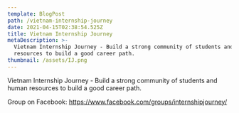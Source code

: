 ```yaml
---
template: BlogPost
path: /vietnam-internship-journey
date: 2021-04-15T02:38:54.525Z
title: Vietnam Internship Journey
metaDescription: >-
  Vietnam Internship Journey - Build a strong community of students and human
  resources to build a good career path.
thumbnail: /assets/IJ.png
---
```

Vietnam Internship Journey - Build a strong community of students and human resources to build a good career path.

Group on Facebook: <https://www.facebook.com/groups/internshipjourney/>

